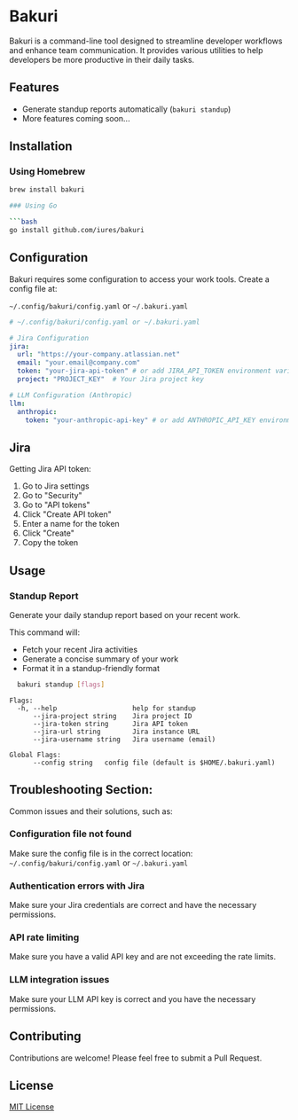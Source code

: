 # Bakuri

Bakuri is a command-line tool designed to streamline developer workflows and enhance team communication. It provides various utilities to help developers be more productive in their daily tasks.

## Features

- Generate standup reports automatically (`bakuri standup`)
- More features coming soon...

## Installation

### Using Homebrew

```bash
brew install bakuri

### Using Go

```bash
go install github.com/iures/bakuri
```

## Configuration

Bakuri requires some configuration to access your work tools. Create a config file at:

`~/.config/bakuri/config.yaml` or `~/.bakuri.yaml`

```yaml
# ~/.config/bakuri/config.yaml or ~/.bakuri.yaml

# Jira Configuration
jira:
  url: "https://your-company.atlassian.net"
  email: "your.email@company.com"
  token: "your-jira-api-token" # or add JIRA_API_TOKEN environment variable
  project: "PROJECT_KEY"  # Your Jira project key

# LLM Configuration (Anthropic)
llm:
  anthropic:
    token: "your-anthropic-api-key" # or add ANTHROPIC_API_KEY environment variable
```

## Jira
Getting Jira API token:

1. Go to Jira settings
2. Go to "Security"
3. Go to "API tokens"
4. Click "Create API token"
5. Enter a name for the token
6. Click "Create"
7. Copy the token

## Usage

### Standup Report
Generate your daily standup report based on your recent work.

This command will:
- Fetch your recent Jira activities
- Generate a concise summary of your work
- Format it in a standup-friendly format

```bash
  bakuri standup [flags]
```

```log
Flags:
  -h, --help                   help for standup
      --jira-project string    Jira project ID
      --jira-token string      Jira API token
      --jira-url string        Jira instance URL
      --jira-username string   Jira username (email)

Global Flags:
      --config string   config file (default is $HOME/.bakuri.yaml)
```

## Troubleshooting Section:
Common issues and their solutions, such as:

### Configuration file not found
Make sure the config file is in the correct location: `~/.config/bakuri/config.yaml` or `~/.bakuri.yaml`

### Authentication errors with Jira
Make sure your Jira credentials are correct and have the necessary permissions.

### API rate limiting
Make sure you have a valid API key and are not exceeding the rate limits.

### LLM integration issues
Make sure your LLM API key is correct and you have the necessary permissions.

## Contributing

Contributions are welcome! Please feel free to submit a Pull Request.

## License

[MIT License](LICENSE)
